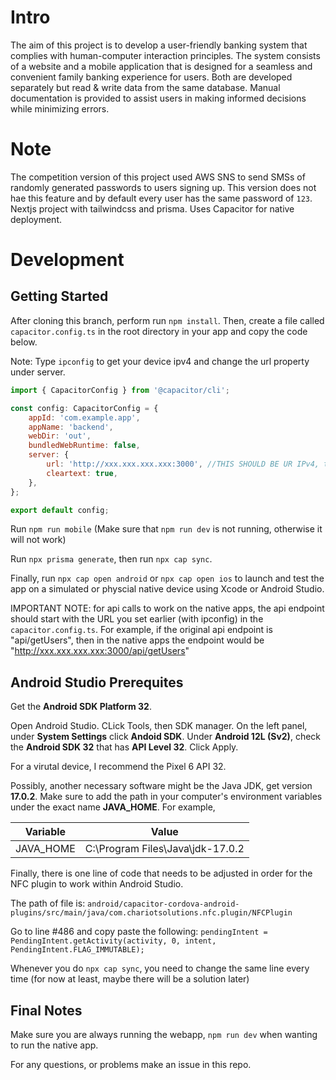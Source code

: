 # Intro
The aim of this project is to develop a user-friendly banking system that complies with human-computer interaction principles. 
The system consists of a website and a mobile application that is designed for a seamless and convenient family banking experience for users.
Both are developed separately but read & write data from the same database. 
Manual documentation is provided to assist users in making informed decisions while minimizing errors.


# Note
The competition version of this project used AWS SNS to send SMSs of randomly generated passwords to users signing up. This version does not hae this feature and by default every user has the same password of `123`.
Nextjs project with tailwindcss and prisma. Uses Capacitor for native deployment.

# Development
## Getting Started

After cloning this branch, perform run `npm install`.
Then, create a file called `capacitor.config.ts` in the root directory in your app and copy the code below.

Note: Type `ipconfig` to get your device ipv4 and change the url property under server.

```JavaScript
import { CapacitorConfig } from '@capacitor/cli';

const config: CapacitorConfig = {
	appId: 'com.example.app',
	appName: 'backend',
	webDir: 'out',
	bundledWebRuntime: false,
	server: {
		url: 'http://xxx.xxx.xxx.xxx:3000', //THIS SHOULD BE UR IPv4, type ipconfig
		cleartext: true,
	},
};

export default config;
```

Run `npm run mobile` (Make sure that `npm run dev` is not running, otherwise it will not work)

Run `npx prisma generate`, then run `npx cap sync`.

Finally, run `npx cap open android` or `npx cap open ios` to launch and test the app on a simulated or physcial native device using Xcode or Android Studio.

IMPORTANT NOTE: for api calls to work on the native apps, the api endpoint should start with the URL you set earlier (with ipconfig) in the `capacitor.config.ts`. For example, if the original api endpoint is "api/getUsers", then in the native apps the endpoint would be "http://xxx.xxx.xxx.xxx:3000/api/getUsers"

## Android Studio Prerequites

Get the **Android SDK Platform 32**.

Open Android Studio. CLick Tools, then SDK manager. On the left panel, under **System Settings** click **Andoid SDK**. Under **Android 12L (Sv2)**, check the **Android SDK 32** that has **API Level 32**. Click Apply.

For a virutal device, I recommend the Pixel 6 API 32.

Possibly, another necessary software might be the Java JDK, get version **17.0.2**.
Make sure to add the path in your computer's environment variables under the exact name **JAVA_HOME**. For example,

| Variable  | Value                            |
| --------- | -------------------------------- |
| JAVA_HOME | C:\Program Files\Java\jdk-17.0.2 |

Finally, there is one line of code that needs to be adjusted in order for the NFC plugin to work within Android Studio.

The path of file is:
`android/capacitor-cordova-android-plugins/src/main/java/com.chariotsolutions.nfc.plugin/NFCPlugin`

Go to line #486 and copy paste the following:
`pendingIntent = PendingIntent.getActivity(activity, 0, intent, PendingIntent.FLAG_IMMUTABLE);`

Whenever you do `npx cap sync`, you need to change the same line every time (for now at least, maybe there will be a solution later)

## Final Notes

Make sure you are always running the webapp, `npm run dev` when wanting to run the native app.

For any questions, or problems make an issue in this repo.
